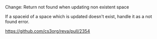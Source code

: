 Change: Return not found when updating non existent space

If a spaceid of a space which is updated doesn't exist, handle it as a not found error.

https://github.com/cs3org/reva/pull/2354
